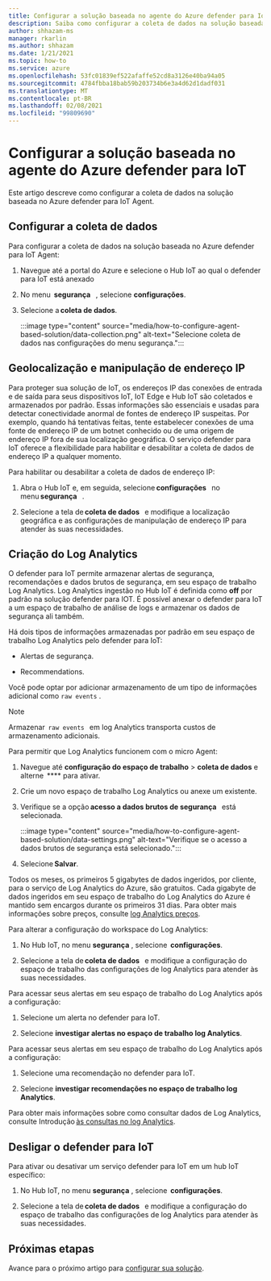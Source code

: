 ```yaml
---
title: Configurar a solução baseada no agente do Azure defender para IoT
description: Saiba como configurar a coleta de dados na solução baseada no Azure defender para IoT Agent
author: shhazam-ms
manager: rkarlin
ms.author: shhazam
ms.date: 1/21/2021
ms.topic: how-to
ms.service: azure
ms.openlocfilehash: 53fc01839ef522afaffe52cd8a3126e40ba94a05
ms.sourcegitcommit: 4784fbba18bab59b203734b6e3a4d62d1dadf031
ms.translationtype: MT
ms.contentlocale: pt-BR
ms.lasthandoff: 02/08/2021
ms.locfileid: "99809690"
---
```

# <a name="configure-azure-defender-for-iot-agent-based-solution"></a>Configurar a solução baseada no agente do Azure defender para IoT  

Este artigo descreve como configurar a coleta de dados na solução baseada no Azure defender para IoT Agent.

## <a name="configure-data-collection"></a>Configurar a coleta de dados

Para configurar a coleta de dados na solução baseada no Azure defender para IoT Agent: 

1. Navegue até a portal do Azure e selecione o Hub IoT ao qual o defender para IoT está anexado 

1. No menu  **segurança**   , selecione **configurações**. 

1. Selecione a **coleta de dados**. 

    :::image type="content" source="media/how-to-configure-agent-based-solution/data-collection.png" alt-text="Selecione coleta de dados nas configurações do menu segurança.":::

## <a name="geolocation-and-ip-address-handling"></a>Geolocalização e manipulação de endereço IP 

Para proteger sua solução de IoT, os endereços IP das conexões de entrada e de saída para seus dispositivos IoT, IoT Edge e Hub IoT são coletados e armazenados por padrão. Essas informações são essenciais e usadas para detectar conectividade anormal de fontes de endereço IP suspeitas. Por exemplo, quando há tentativas feitas, tente estabelecer conexões de uma fonte de endereço IP de um botnet conhecido ou de uma origem de endereço IP fora de sua localização geográfica. O serviço defender para IoT oferece a flexibilidade para habilitar e desabilitar a coleta de dados de endereço IP a qualquer momento. 

Para habilitar ou desabilitar a coleta de dados de endereço IP: 

1. Abra o Hub IoT e, em seguida, selecione **configurações**   no menu **segurança**   . 

1. Selecione a tela de **coleta de dados**   e modifique a localização geográfica e as configurações de manipulação de endereço IP para atender às suas necessidades. 

## <a name="log-analytics-creation"></a>Criação do Log Analytics 

O defender para IoT permite armazenar alertas de segurança, recomendações e dados brutos de segurança, em seu espaço de trabalho Log Analytics. Log Analytics ingestão no Hub IoT é definida como **off** por padrão na solução defender para IOT. É possível anexar o defender para IoT a um espaço de trabalho de análise de logs e armazenar os dados de segurança ali também. 

Há dois tipos de informações armazenadas por padrão em seu espaço de trabalho Log Analytics pelo defender para IoT:
 
- Alertas de segurança.

- Recommendations. 

Você pode optar por adicionar armazenamento de um tipo de informações adicional como `raw events` . 

> [!Note] 
> Armazenar  `raw events`   em log Analytics transporta custos de armazenamento adicionais. 

Para permitir que Log Analytics funcionem com o micro Agent: 

1. Navegue até **configuração do espaço de trabalho**  >  **coleta de dados** e alterne  **** para ativar. 

1. Crie um novo espaço de trabalho Log Analytics ou anexe um existente. 

1. Verifique se a opção **acesso a dados brutos de segurança**   está selecionada.  

    :::image type="content" source="media/how-to-configure-agent-based-solution/data-settings.png" alt-text="Verifique se o acesso a dados brutos de segurança está selecionado.":::

1. Selecione **Salvar**.

Todos os meses, os primeiros 5 gigabytes de dados ingeridos, por cliente, para o serviço de Log Analytics do Azure, são gratuitos. Cada gigabyte de dados ingeridos em seu espaço de trabalho do Log Analytics do Azure é mantido sem encargos durante os primeiros 31 dias. Para obter mais informações sobre preços, consulte [log Analytics preços](https://azure.microsoft.com/pricing/details/monitor/). 

Para alterar a configuração do workspace do Log Analytics: 

1. No Hub IoT, no menu **segurança** , selecione  **configurações**. 

1. Selecione a tela de **coleta de dados**   e modifique a configuração do espaço de trabalho das configurações de log Analytics para atender às suas necessidades. 

Para acessar seus alertas em seu espaço de trabalho do Log Analytics após a configuração:

1. Selecione um alerta no defender para IoT.

1. Selecione **investigar alertas no espaço de trabalho log Analytics**.

Para acessar seus alertas em seu espaço de trabalho do Log Analytics após a configuração:

1. Selecione uma recomendação no defender para IoT.

1. Selecione **investigar recomendações no espaço de trabalho log Analytics**. 
 
Para obter mais informações sobre como consultar dados de Log Analytics, consulte Introdução [às consultas no log Analytics](../azure-monitor/log-query/get-started-queries.md). 

## <a name="turn-off-defender-for-iot"></a>Desligar o defender para IoT 

Para ativar ou desativar um serviço defender para IoT em um hub IoT específico: 

1. No Hub IoT, no menu **segurança** , selecione  **configurações**.

1. Selecione a tela de **coleta de dados**   e modifique a configuração do espaço de trabalho das configurações de log Analytics para atender às suas necessidades.

## <a name="next-steps"></a>Próximas etapas 

Avance para o próximo artigo para [configurar sua solução](quickstart-configure-your-solution.md). 
